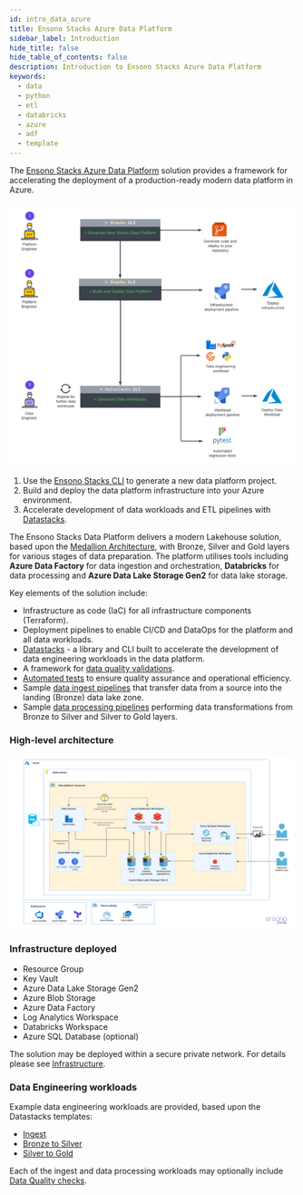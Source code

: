 ```yaml
---
id: intro_data_azure
title: Ensono Stacks Azure Data Platform
sidebar_label: Introduction
hide_title: false
hide_table_of_contents: false
description: Introduction to Ensono Stacks Azure Data Platform
keywords:
  - data
  - python
  - etl
  - databricks
  - azure
  - adf
  - template
---
```


The [Ensono Stacks Azure Data Platform](https://github.com/ensono/stacks-azure-data) solution provides
a framework for accelerating the deployment of a production-ready modern data platform in Azure.

![Ensono Stacks Data Overview](images/stacks-data-overview.png)

1. Use the [Ensono Stacks CLI](https://stacks.ensono.com/docs/stackscli/about) to generate a new data platform project.
2. Build and deploy the data platform infrastructure into your Azure environment.
3. Accelerate development of data workloads and ETL pipelines with [Datastacks](etl_pipelines/datastacks.md).

The Ensono Stacks Data Platform delivers a modern Lakehouse solution, based upon the [Medallion Architecture](etl_pipelines/etl_intro_data_azure.md#medallion-architecture), with Bronze, Silver and Gold layers for various stages of data preparation. The platform utilises tools including **Azure Data Factory** for data ingestion and orchestration, **Databricks** for data processing and **Azure Data Lake Storage Gen2** for data lake storage.

Key elements of the solution include:

- Infrastructure as code (IaC) for all infrastructure components (Terraform).
- Deployment pipelines to enable CI/CD and DataOps for the platform and all data workloads.
- [Datastacks](./etl_pipelines/datastacks.md) - a library and CLI built to accelerate the development of data engineering
workloads in the data platform.
- A framework for [data quality validations](./etl_pipelines/data_quality_azure.md).
- [Automated tests](./etl_pipelines/testing_data_azure.md) to ensure quality assurance and operational efficiency.
- Sample [data ingest pipelines](./etl_pipelines/ingest_data_azure.md) that transfer data from a source into the landing (Bronze) data lake zone.
- Sample [data processing pipelines](./etl_pipelines/data_processing.md) performing data transformations from Bronze to Silver and Silver to Gold layers.

### High-level architecture

![High-level architecture](./images/Stacks_Azure_Data_Platform-HLD.png)

### Infrastructure deployed

- Resource Group
- Key Vault
- Azure Data Lake Storage Gen2
- Azure Blob Storage
- Azure Data Factory
- Log Analytics Workspace
- Databricks Workspace
- Azure SQL Database (optional)

The solution may be deployed within a secure private network. For details please see [Infrastructure](./infrastructure_data_azure.md).

### Data Engineering workloads

Example data engineering workloads are provided, based upon the Datastacks templates:

- [Ingest](./etl_pipelines/ingest_data_azure.md)
- [Bronze to Silver](./etl_pipelines/data_processing.md)
- [Silver to Gold](./etl_pipelines/data_processing.md)

Each of the ingest and data processing workloads may optionally include [Data Quality checks](./etl_pipelines/data_quality_azure.md).
